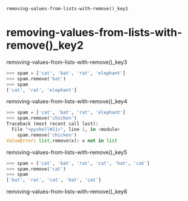 ```ngMeta
removing-values-from-lists-with-remove()_key1
```
# removing-values-from-lists-with-remove()_key2
removing-values-from-lists-with-remove()_key3

```python
>>> spam = ['cat', 'bat', 'rat', 'elephant']
>>> spam.remove('bat')
>>> spam
['cat', 'rat', 'elephant']
```
removing-values-from-lists-with-remove()_key4

```python
>>> spam = ['cat', 'bat', 'rat', 'elephant']
>>> spam.remove('chicken')
Traceback (most recent call last):
  File "<pyshell#11>", line 1, in <module>
    spam.remove('chicken')
ValueError: list.remove(x): x not in list
```
removing-values-from-lists-with-remove()_key5

```python
>>> spam = ['cat', 'bat', 'rat', 'cat', 'hat', 'cat']
>>> spam.remove('cat')
>>> spam
['bat', 'rat', 'cat', 'hat', 'cat']
```
removing-values-from-lists-with-remove()_key6


